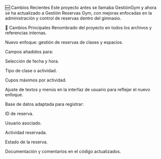 🆕 Cambios Recientes
Este proyecto antes se llamaba GestiónGym y ahora se ha actualizado a Gestión Reservas Gym, con mejoras enfocadas en la administración y control de reservas dentro del gimnasio.

🔄 Cambios Principales
Renombrado del proyecto en todos los archivos y referencias internas.

Nuevo enfoque: gestión de reservas de clases y espacios.

Campos añadidos para:

Selección de fecha y hora.

Tipo de clase o actividad.

Cupos máximos por actividad.

Ajuste de textos y menús en la interfaz de usuario para reflejar el nuevo enfoque.

Base de datos adaptada para registrar:

ID de reserva.

Usuario asociado.

Actividad reservada.

Estado de la reserva.

Documentación y comentarios en el código actualizados.
